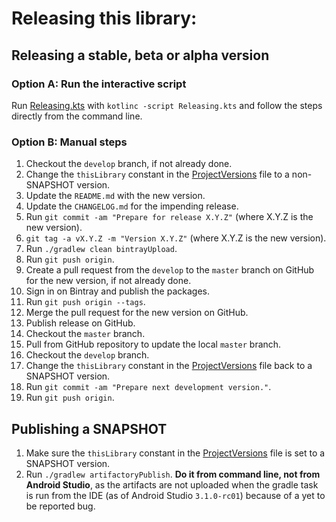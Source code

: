 # Releasing this library:

## Releasing a stable, beta or alpha version

### Option A: Run the interactive script

Run [Releasing.kts](Releasing.kts) with `kotlinc -script Releasing.kts` and follow the steps
directly from the command line.

### Option B: Manual steps

1. Checkout the `develop` branch, if not already done.
2. Change the `thisLibrary` constant in the
[ProjectVersions](buildSrc/src/main/kotlin/ProjectVersions.kt) file to a non-SNAPSHOT version.
3. Update the `README.md` with the new version.
4. Update the `CHANGELOG.md` for the impending release.
5. Run `git commit -am "Prepare for release X.Y.Z"` (where X.Y.Z is the new version).
6. `git tag -a vX.Y.Z -m "Version X.Y.Z"` (where X.Y.Z is the new version).
7. Run `./gradlew clean bintrayUpload`.
8. Run `git push origin`.
9. Create a pull request from the `develop` to the `master` branch on GitHub for the new version, if not already done.
10. Sign in on Bintray and publish the packages.
11. Run `git push origin --tags`.
12. Merge the pull request for the new version on GitHub.
13. Publish release on GitHub.
14. Checkout the `master` branch.
15. Pull from GitHub repository to update the local `master` branch.
16. Checkout the `develop` branch.
17. Change the `thisLibrary` constant in the
    [ProjectVersions](buildSrc/src/main/kotlin/ProjectVersions.kt) file back to a SNAPSHOT version.
18. Run `git commit -am "Prepare next development version."`.
19. Run `git push origin`.

## Publishing a SNAPSHOT

1. Make sure the `thisLibrary` constant in the
[ProjectVersions](buildSrc/src/main/kotlin/ProjectVersions.kt) file is set to a SNAPSHOT version.
2. Run `./gradlew artifactoryPublish`. **Do it from command line,
not from Android Studio**, as the artifacts are not uploaded when the
gradle task is run from the IDE (as of Android Studio `3.1.0-rc01`) because
of a yet to be reported bug.
